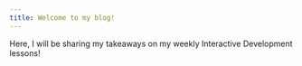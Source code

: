 ```yaml
---
title: Welcome to my blog!
---
```

Here, I will be sharing my takeaways on my weekly Interactive Development lessons! 
